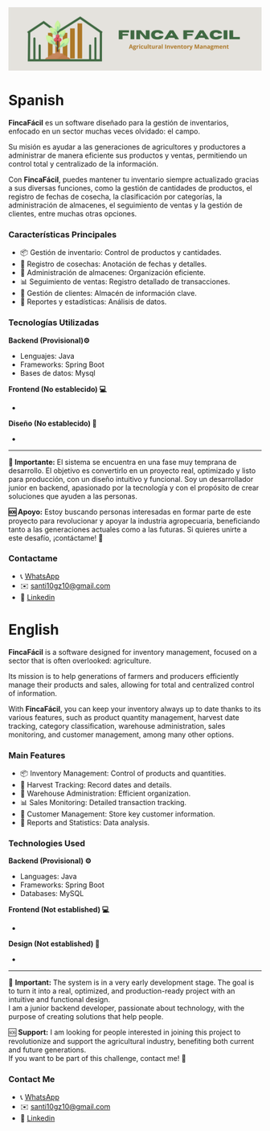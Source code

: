 ![BannerFF](media/FFLogo/ff_banner.png)

# Spanish
**FincaFácil** es un software diseñado para la gestión de inventarios, enfocado en un sector muchas veces olvidado: el campo.

Su misión es ayudar a las generaciones de agricultores y productores a administrar de manera eficiente sus productos y ventas, permitiendo un control total y centralizado de la información.

Con **FincaFácil**, puedes mantener tu inventario siempre actualizado gracias a sus diversas funciones, como la gestión de cantidades de productos, el registro de fechas de cosecha, la clasificación por categorías, la administración de almacenes, el seguimiento de ventas y la gestión de clientes, entre muchas otras opciones.

### Características Principales
- 📦 Gestión de inventario: Control de productos y cantidades.
- 🌱 Registro de cosechas: Anotación de fechas y detalles.
- 🏬 Administración de almacenes: Organización eficiente.
- 📊 Seguimiento de ventas: Registro detallado de transacciones.
- 📇 Gestión de clientes: Almacén de información clave.
- 📜 Reportes y estadísticas: Análisis de datos.

### Tecnologías Utilizadas 
**Backend (Provisional)⚙️**

- Lenguajes: Java
- Frameworks: Spring Boot
- Bases de datos: Mysql
  
**Frontend (No establecido) 💻**

  -
  
**Diseño (No establecido) 🎨**

  -

---

**🚨 Importante:** El sistema se encuentra en una fase muy temprana de desarrollo. El objetivo es convertirlo en un proyecto real, optimizado y listo para producción, con un diseño intuitivo y funcional.
Soy un desarrollador junior en backend, apasionado por la tecnología y con el propósito de crear soluciones que ayuden a las personas.

**🆘 Apoyo:** Estoy buscando personas interesadas en formar parte de este proyecto para revolucionar y apoyar la industria agropecuaria, beneficiando tanto a las generaciones actuales como a las futuras.
Si quieres unirte a este desafío, ¡contáctame! 🚀

### Contactame
- 📞 [WhatsApp](https://wa.me/573207032077)
- ✉️ santi10gz10@gmail.com
- 💬 [Linkedin](https://www.linkedin.com/in/santiago-garcia-backendtech/)

# English

**FincaFácil** is a software designed for inventory management, focused on a sector that is often overlooked: agriculture.  

Its mission is to help generations of farmers and producers efficiently manage their products and sales, allowing for total and centralized control of information.  

With **FincaFácil**, you can keep your inventory always up to date thanks to its various features, such as product quantity management, harvest date tracking, category classification, warehouse administration, sales monitoring, and customer management, among many other options.  

### Main Features  
- 📦 Inventory Management: Control of products and quantities.  
- 🌱 Harvest Tracking: Record dates and details.  
- 🏬 Warehouse Administration: Efficient organization.  
- 📊 Sales Monitoring: Detailed transaction tracking.  
- 📇 Customer Management: Store key customer information.  
- 📜 Reports and Statistics: Data analysis.  

### Technologies Used

**Backend (Provisional) ⚙️**  
- Languages: Java  
- Frameworks: Spring Boot  
- Databases: MySQL  

**Frontend (Not established) 💻** 

-  

**Design (Not established) 🎨**  

-  

---  

🚨 **Important:** The system is in a very early development stage. The goal is to turn it into a real, optimized, and production-ready project with an intuitive and functional design.  
I am a junior backend developer, passionate about technology, with the purpose of creating solutions that help people.  

🆘 **Support:** I am looking for people interested in joining this project to revolutionize and support the agricultural industry, benefiting both current and future generations.  
If you want to be part of this challenge, contact me! 🚀  

### **Contact Me**
- 📞 [WhatsApp](https://wa.me/573207032077)
- ✉️ santi10gz10@gmail.com
- 💬 [Linkedin](https://www.linkedin.com/in/santiago-garcia-backendtech/)
